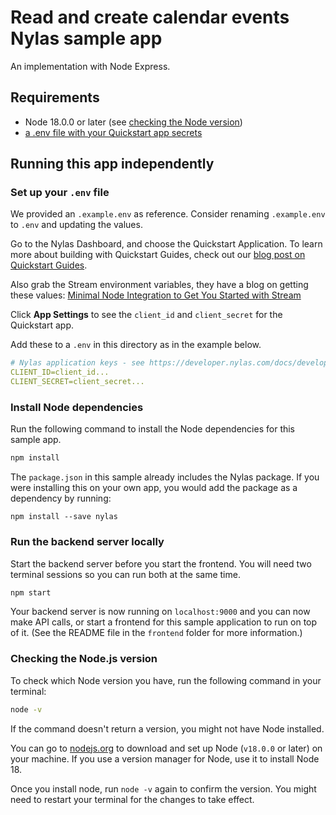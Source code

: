 # Read and create calendar events Nylas sample app

An implementation with Node Express.

## Requirements

- Node 18.0.0 or later (see [checking the Node version](#checking-the-nodejs-version))
- [a .env file with your Quickstart app secrets](#set-up-your-env-file)

## Running this app independently

### Set up your `.env` file

We provided an `.example.env` as reference. Consider renaming `.example.env` to `.env` and updating the values.

Go to the Nylas Dashboard, and choose the Quickstart Application. To learn more about building with Quickstart Guides, check out our [blog post on Quickstart Guides](https://www.nylas.com/blog/an-intro-to-the-nylas-quickstart-guide/).

Also grab the Stream environment variables, they have a blog on getting these values: [Minimal Node Integration to Get You Started with Stream](https://getstream.io/blog/node-integration-with-stream/)

Click **App Settings** to see the `client_id` and `client_secret` for the Quickstart app.

Add these to a `.env` in this directory as in the example below.

```yaml
# Nylas application keys - see https://developer.nylas.com/docs/developer-guide/authentication/authorizing-api-requests/#sdk-authentication
CLIENT_ID=client_id...
CLIENT_SECRET=client_secret...
```

### Install Node dependencies

Run the following command to install the Node dependencies for this sample app.

```bash
npm install
```

The `package.json` in this sample already includes the Nylas package. If you were installing this on your own app, you would add the package as a dependency by running:

`npm install --save nylas`

### Run the backend server locally

Start the backend server before you start the frontend. You will need two terminal sessions so you can run both at the same time.

```bash
npm start
```

Your backend server is now running on `localhost:9000` and you can now make API calls, or start a frontend for this sample application to run on top of it.
(See the README file in the `frontend` folder for more information.)

### Checking the Node.js version

To check which Node version you have, run the following command in your terminal:

```bash
node -v
```

If the command doesn't return a version, you might not have Node installed.

You can go to [nodejs.org](https://nodejs.org/en/) to download and set up Node (`v18.0.0` or later) on your machine. If you use a version manager for Node, use it to install Node 18.

Once you install node, run `node -v` again to confirm the version. You might need to restart your terminal for the changes to take effect.
